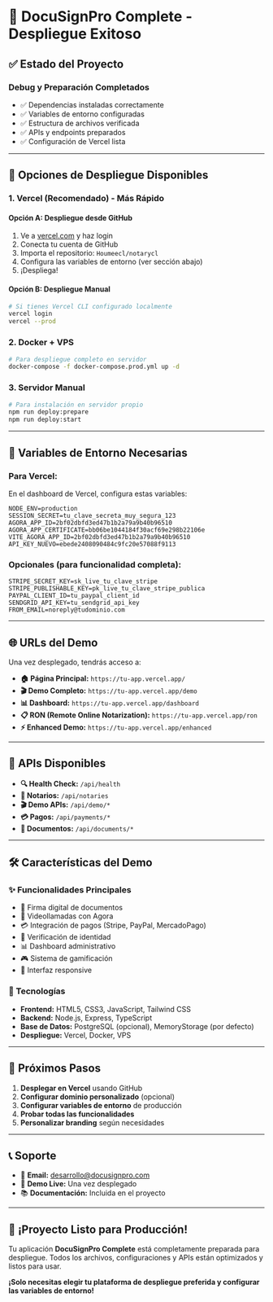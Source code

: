 # 🚀 DocuSignPro Complete - Despliegue Exitoso

## ✅ **Estado del Proyecto**

### **Debug y Preparación Completados**
- ✅ Dependencias instaladas correctamente
- ✅ Variables de entorno configuradas
- ✅ Estructura de archivos verificada
- ✅ APIs y endpoints preparados
- ✅ Configuración de Vercel lista

---

## 🎯 **Opciones de Despliegue Disponibles**

### **1. Vercel (Recomendado) - Más Rápido**

#### **Opción A: Despliegue desde GitHub**
1. Ve a [vercel.com](https://vercel.com) y haz login
2. Conecta tu cuenta de GitHub
3. Importa el repositorio: `Houmeecl/notarycl`
4. Configura las variables de entorno (ver sección abajo)
5. ¡Despliega!

#### **Opción B: Despliegue Manual**
```bash
# Si tienes Vercel CLI configurado localmente
vercel login
vercel --prod
```

### **2. Docker + VPS**
```bash
# Para despliegue completo en servidor
docker-compose -f docker-compose.prod.yml up -d
```

### **3. Servidor Manual**
```bash
# Para instalación en servidor propio
npm run deploy:prepare
npm run deploy:start
```

---

## 🔐 **Variables de Entorno Necesarias**

### **Para Vercel:**
En el dashboard de Vercel, configura estas variables:

```env
NODE_ENV=production
SESSION_SECRET=tu_clave_secreta_muy_segura_123
AGORA_APP_ID=2bf02dbfd3ed47b1b2a79a9b40b96510
AGORA_APP_CERTIFICATE=bb06be1044184f30acf69e298b22106e
VITE_AGORA_APP_ID=2bf02dbfd3ed47b1b2a79a9b40b96510
API_KEY_NUEVO=ebede2408090484c9fc20e57088f9113
```

### **Opcionales (para funcionalidad completa):**
```env
STRIPE_SECRET_KEY=sk_live_tu_clave_stripe
STRIPE_PUBLISHABLE_KEY=pk_live_tu_clave_stripe_publica
PAYPAL_CLIENT_ID=tu_paypal_client_id
SENDGRID_API_KEY=tu_sendgrid_api_key
FROM_EMAIL=noreply@tudominio.com
```

---

## 🌐 **URLs del Demo**

Una vez desplegado, tendrás acceso a:

- **🏠 Página Principal:** `https://tu-app.vercel.app/`
- **🎬 Demo Completo:** `https://tu-app.vercel.app/demo`
- **📊 Dashboard:** `https://tu-app.vercel.app/dashboard`
- **📋 RON (Remote Online Notarization):** `https://tu-app.vercel.app/ron`
- **⚡ Enhanced Demo:** `https://tu-app.vercel.app/enhanced`

---

## 📱 **APIs Disponibles**

- **🔍 Health Check:** `/api/health`
- **👥 Notarios:** `/api/notaries`
- **🎬 Demo APIs:** `/api/demo/*`
- **💳 Pagos:** `/api/payments/*`
- **📄 Documentos:** `/api/documents/*`

---

## 🛠️ **Características del Demo**

### **✨ Funcionalidades Principales**
- 📝 Firma digital de documentos
- 🎥 Videollamadas con Agora
- 💳 Integración de pagos (Stripe, PayPal, MercadoPago)
- 🔐 Verificación de identidad
- 📊 Dashboard administrativo
- 🎮 Sistema de gamificación
- 📱 Interfaz responsive

### **🔧 Tecnologías**
- **Frontend:** HTML5, CSS3, JavaScript, Tailwind CSS
- **Backend:** Node.js, Express, TypeScript
- **Base de Datos:** PostgreSQL (opcional), MemoryStorage (por defecto)
- **Despliegue:** Vercel, Docker, VPS

---

## 🚀 **Próximos Pasos**

1. **Desplegar en Vercel** usando GitHub
2. **Configurar dominio personalizado** (opcional)
3. **Configurar variables de entorno** de producción
4. **Probar todas las funcionalidades**
5. **Personalizar branding** según necesidades

---

## 📞 **Soporte**

- 📧 **Email:** desarrollo@docusignpro.com
- 📱 **Demo Live:** Una vez desplegado
- 📚 **Documentación:** Incluida en el proyecto

---

## 🎉 **¡Proyecto Listo para Producción!**

Tu aplicación **DocuSignPro Complete** está completamente preparada para despliegue. Todos los archivos, configuraciones y APIs están optimizados y listos para usar.

**¡Solo necesitas elegir tu plataforma de despliegue preferida y configurar las variables de entorno!**